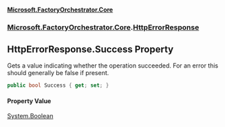 #### [Microsoft.FactoryOrchestrator.Core](./Microsoft-FactoryOrchestrator-Core.md 'Microsoft.FactoryOrchestrator.Core')
### [Microsoft.FactoryOrchestrator.Core](./Microsoft-FactoryOrchestrator-Core.md 'Microsoft.FactoryOrchestrator.Core').[HttpErrorResponse](./Microsoft-FactoryOrchestrator-Core-HttpErrorResponse.md 'Microsoft.FactoryOrchestrator.Core.HttpErrorResponse')
## HttpErrorResponse.Success Property
Gets a value indicating whether the operation succeeded. For an error this should generally be false if present.  
```csharp
public bool Success { get; set; }
```
#### Property Value
[System.Boolean](https://docs.microsoft.com/en-us/dotnet/api/System.Boolean 'System.Boolean')  
